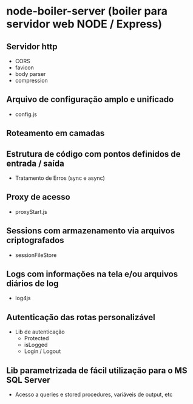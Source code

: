 # node-boiler-server (boiler para servidor web NODE / Express)

## Servidor http
  - CORS
  - favicon
  - body parser
  - compression
## Arquivo de configuração amplo e unificado
  - config.js
## Roteamento em camadas
## Estrutura de código com pontos definidos de entrada / saída
  - Tratamento de Erros (sync e async)
## Proxy de acesso
  - proxyStart.js
## Sessions com armazenamento via arquivos criptografados
  - sessionFileStore
## Logs com informações na tela e/ou arquivos diários de log
  - log4js
## Autenticação das rotas personalizável
  - Lib de autenticação
    - Protected
    - isLogged
    - Login / Logout
## Lib parametrizada de fácil utilização para o MS SQL Server
  - Acesso a queries e stored procedures, variáveis de output, etc
